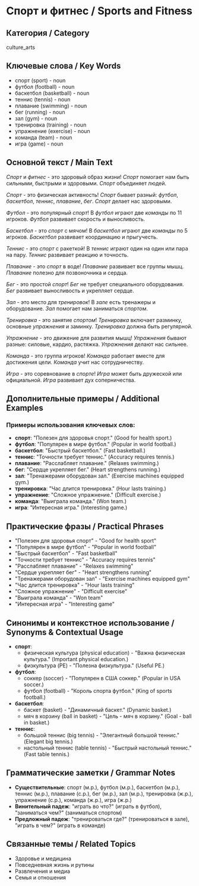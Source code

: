 # Спорт и фитнес / Sports and Fitness

## Категория / Category
culture_arts


## Ключевые слова / Key Words
- спорт (sport) - noun
- футбол (football) - noun
- баскетбол (basketball) - noun
- теннис (tennis) - noun
- плавание (swimming) - noun
- бег (running) - noun
- зал (gym) - noun
- тренировка (training) - noun
- упражнение (exercise) - noun
- команда (team) - noun
- игра (game) - noun

## Основной текст / Main Text

*Спорт* и *фитнес* - это здоровый образ жизни! *Спорт* помогает нам быть сильными, быстрыми и здоровыми. *Спорт* объединяет людей.

*Спорт* - это физическая активность! *Спорт* бывает разный: *футбол*, *баскетбол*, *теннис*, *плавание*, *бег*. *Спорт* делает нас здоровыми.

*Футбол* - это популярный *спорт*! В *футбол* играют две *команды* по 11 игроков. *Футбол* развивает скорость и выносливость.

*Баскетбол* - это *спорт* с мячом! В *баскетбол* играют две *команды* по 5 игроков. *Баскетбол* развивает координацию и прыгучесть.

*Теннис* - это *спорт* с ракеткой! В *теннис* играют один на один или пара на пару. *Теннис* развивает реакцию и точность.

*Плавание* - это *спорт* в воде! *Плавание* развивает все группы мышц. *Плавание* полезно для позвоночника и сердца.

*Бег* - это простой *спорт*! *Бег* не требует специального оборудования. *Бег* развивает выносливость и укрепляет сердце.

*Зал* - это место для *тренировок*! В *зале* есть тренажеры и оборудование. *Зал* помогает нам заниматься *спортом*.

*Тренировка* - это занятие *спортом*! *Тренировка* включает разминку, основные *упражнения* и заминку. *Тренировка* должна быть регулярной.

*Упражнение* - это движение для развития мышц! *Упражнения* бывают разные: силовые, кардио, растяжка. *Упражнения* делают нас сильнее.

*Команда* - это группа игроков! *Команда* работает вместе для достижения цели. *Команда* учит нас сотрудничеству.

*Игра* - это соревнование в *спорте*! *Игра* может быть дружеской или официальной. *Игра* развивает дух соперничества.

## Дополнительные примеры / Additional Examples

### Примеры использования ключевых слов:
- **спорт**: "Полезен для здоровья спорт." (Good for health sport.)
- **футбол**: "Популярен в мире футбол." (Popular in world football.)
- **баскетбол**: "Быстрый баскетбол." (Fast basketball.)
- **теннис**: "Точности требует теннис." (Accuracy requires tennis.)
- **плавание**: "Расслабляет плавание." (Relaxes swimming.)
- **бег**: "Сердце укрепляет бег." (Heart strengthens running.)
- **зал**: "Тренажерами оборудован зал." (Exercise machines equipped gym.)
- **тренировка**: "Час длится тренировка." (Hour lasts training.)
- **упражнение**: "Сложное упражнение." (Difficult exercise.)
- **команда**: "Выиграла команда." (Won team.)
- **игра**: "Интересная игра." (Interesting game.)

## Практические фразы / Practical Phrases

- "Полезен для здоровья спорт" - "Good for health sport"
- "Популярен в мире футбол" - "Popular in world football"
- "Быстрый баскетбол" - "Fast basketball"
- "Точности требует теннис" - "Accuracy requires tennis"
- "Расслабляет плавание" - "Relaxes swimming"
- "Сердце укрепляет бег" - "Heart strengthens running"
- "Тренажерами оборудован зал" - "Exercise machines equipped gym"
- "Час длится тренировка" - "Hour lasts training"
- "Сложное упражнение" - "Difficult exercise"
- "Выиграла команда" - "Won team"
- "Интересная игра" - "Interesting game"

## Синонимы и контекстное использование / Synonyms & Contextual Usage

- **спорт**: 
  - физическая культура (physical education) - "Важна физическая культура." (Important physical education.)
  - физкультура (PE) - "Полезна физкультура." (Useful PE.)
- **футбол**: 
  - соккер (soccer) - "Популярен в США соккер." (Popular in USA soccer.)
  - футбол (football) - "Король спорта футбол." (King of sports football.)
- **баскетбол**: 
  - баскет (basket) - "Динамичный баскет." (Dynamic basket.)
  - мяч в корзину (ball in basket) - "Цель - мяч в корзину." (Goal - ball in basket.)
- **теннис**: 
  - большой теннис (big tennis) - "Элегантный большой теннис." (Elegant big tennis.)
  - настольный теннис (table tennis) - "Быстрый настольный теннис." (Fast table tennis.)

## Грамматические заметки / Grammar Notes

- **Существительные**: спорт (м.р.), футбол (м.р.), баскетбол (м.р.), теннис (м.р.), плавание (с.р.), бег (м.р.), зал (м.р.), тренировка (ж.р.), упражнение (с.р.), команда (ж.р.), игра (ж.р.)
- **Винительный падеж**: "играть во что?" (играть в футбол), "заниматься чем?" (заниматься спортом)
- **Предложный падеж**: "тренироваться где?" (тренироваться в зале), "играть в чем?" (играть в команде)

## Связанные темы / Related Topics

- Здоровье и медицина
- Повседневная жизнь и рутины
- Развлечения и медиа
- Семья и отношения
